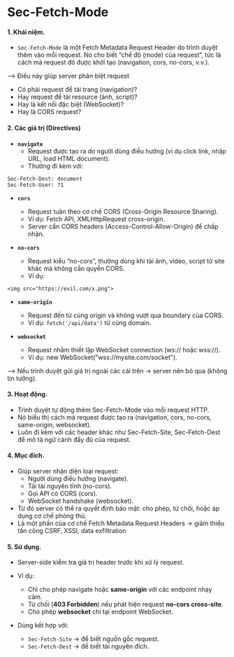 # Sec-Fetch-Mode

#### 1. Khái niệm.
- `Sec-Fetch-Mode` là một Fetch Metadata Request Header do trình duyệt thêm vào mỗi request. Nó cho biết “chế độ (mode) của request”, tức là cách mà request đó được khởi tạo (navigation, cors, no-cors, v.v.).

--> Điều này giúp server phân biệt request
- Có phải request để tải trang (navigation)?
- Hay request để tải resource (ảnh, script)?
- Hay là kết nối đặc biệt (WebSocket)?
- Hay là CORS request?

#### 2. Các giá trị (Directives)
- **`navigate`**
  - Request được tạo ra do người dùng điều hướng (ví dụ click link, nhập URL, load HTML document).
  - Thường đi kèm với:
```
Sec-Fetch-Dest: document
Sec-Fetch-User: ?1
```

- **`cors`**
  - Request tuân theo cơ chế CORS (Cross-Origin Resource Sharing).
  - Ví dụ: Fetch API, XMLHttpRequest cross-origin.
  - Server cần CORS headers (Access-Control-Allow-Origin) để chấp nhận.

- **`no-cors`**
  - Request kiểu “no-cors”, thường dùng khi tải ảnh, video, script từ site khác mà không cần quyền CORS.
  - Ví dụ:
```
<img src="https://evil.com/x.png">
```

- **`same-origin`**
  - Request đến từ cùng origin và không vượt qua boundary của CORS.
  - Ví dụ: ```fetch('/api/data')``` từ cùng domain.

- **`websocket`**
  - Request nhằm thiết lập WebSocket connection (ws:// hoặc wss://).
  - Ví dụ: new WebSocket("wss://mysite.com/socket").
    
--> Nếu trình duyệt gửi giá trị ngoài các cái trên → server nên bỏ qua (không tin tưởng).

#### 3. Hoạt động.

- Trình duyệt tự động thêm Sec-Fetch-Mode vào mỗi request HTTP.
- Nó biểu thị cách mà request được tạo ra (navigation, cors, no-cors, same-origin, websocket).
- Luôn đi kèm với các header khác như Sec-Fetch-Site, Sec-Fetch-Dest để mô tả ngữ cảnh đầy đủ của request.
  
#### 4. Mục đích.
- Giúp server nhận diện loại request:
  - Người dùng điều hướng (navigate).
  - Tải tài nguyên tĩnh (no-cors).
  - Gọi API có CORS (cors).
  - WebSocket handshake (websocket).
- Từ đó server có thể ra quyết định bảo mật: cho phép, từ chối, hoặc áp dụng cơ chế phòng thủ.
- Là một phần của cơ chế Fetch Metadata Request Headers → giảm thiểu tấn công CSRF, XSSI, data exfiltration
#### 5. Sử dụng.
- Server-side kiểm tra giá trị header trước khi xử lý request.

- Ví dụ:

  - Chỉ cho phép navigate hoặc **same-origin** với các endpoint nhạy cảm.
  - Từ chối (**403 Forbidden**) nếu phát hiện request **no-cors cross-site**.
  - Cho phép **websocket** chỉ tại endpoint WebSocket.

- Dùng kết hợp với:
  - ```Sec-Fetch-Site``` → để biết nguồn gốc request.
  - ```Sec-Fetch-Dest``` → để biết tài nguyên đích.
